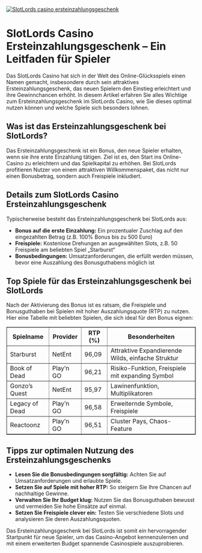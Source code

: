 [![SlotLords casino ersteinzahlungsgeschenk](https://123-caf.pages.dev/gitsignup.png)](https://vrmoo.ru/Bt82HjjY)

<h1>SlotLords Casino Ersteinzahlungsgeschenk – Ein Leitfaden für Spieler</h1>  <p>Das SlotLords Casino hat sich in der Welt des Online-Glücksspiels einen Namen gemacht, insbesondere durch sein attraktives Ersteinzahlungsgeschenk, das neuen Spielern den Einstieg erleichtert und ihre Gewinnchancen erhöht. In diesem Artikel erfahren Sie alles Wichtige zum Ersteinzahlungsgeschenk im SlotLords Casino, wie Sie dieses optimal nutzen können und welche Spiele sich besonders lohnen.</p>  <h2>Was ist das Ersteinzahlungsgeschenk bei SlotLords?</h2> <p>Das Ersteinzahlungsgeschenk ist ein Bonus, den neue Spieler erhalten, wenn sie ihre erste Einzahlung tätigen. Ziel ist es, den Start ins Online-Casino zu erleichtern und das Spielkapital zu erhöhen. Bei SlotLords profitieren Nutzer von einem attraktiven Willkommenspaket, das nicht nur einen Bonusbetrag, sondern auch Freispiele inkludiert.</p>  <h2>Details zum SlotLords Casino Ersteinzahlungsgeschenk</h2> <p>Typischerweise besteht das Ersteinzahlungsgeschenk bei SlotLords aus:</p> <ul>   <li><strong>Bonus auf die erste Einzahlung:</strong> Ein prozentualer Zuschlag auf den eingezahlten Betrag (z.B. 100% Bonus bis zu 500 Euro)</li>   <li><strong>Freispiele:</strong> Kostenlose Drehungen an ausgewählten Slots, z.B. 50 Freispiele am beliebten Spiel „Starburst“</li>   <li><strong>Bonusbedingungen:</strong> Umsatzanforderungen, die erfüllt werden müssen, bevor eine Auszahlung des Bonusguthabens möglich ist</li> </ul>  <h2>Top Spiele für das Ersteinzahlungsgeschenk bei SlotLords</h2> <p>Nach der Aktivierung des Bonus ist es ratsam, die Freispiele und Bonusguthaben bei Spielen mit hoher Auszahlungsquote (RTP) zu nutzen. Hier eine Tabelle mit beliebten Spielen, die sich ideal für den Bonus eignen:</p>  <table border="1" cellpadding="8" cellspacing="0">   <thead>     <tr>       <th>Spielname</th>       <th>Provider</th>       <th>RTP (%)</th>       <th>Besonderheiten</th>     </tr>   </thead>   <tbody>     <tr>       <td>Starburst</td>       <td>NetEnt</td>       <td>96,09</td>       <td>Attraktive Expandierende Wilds, einfache Struktur</td>     </tr>     <tr>       <td>Book of Dead</td>       <td>Play’n GO</td>       <td>96,21</td>       <td>Risiko-Funktion, Freispiele mit expanding Symbol</td>     </tr>     <tr>       <td>Gonzo’s Quest</td>       <td>NetEnt</td>       <td>95,97</td>       <td>Lawinenfunktion, Multiplikatoren</td>     </tr>     <tr>       <td>Legacy of Dead</td>       <td>Play’n GO</td>       <td>96,58</td>       <td>Erweiternde Symbole, Freispiele</td>     </tr>     <tr>       <td>Reactoonz</td>       <td>Play’n GO</td>       <td>96,51</td>       <td>Cluster Pays, Chaos-Feature</td>     </tr>   </tbody> </table>  <h2>Tipps zur optimalen Nutzung des Ersteinzahlungsgeschenks</h2> <ul>   <li><strong>Lesen Sie die Bonusbedingungen sorgfältig:</strong> Achten Sie auf Umsatzanforderungen und erlaubte Spiele.</li>   <li><strong>Setzen Sie auf Spiele mit hoher RTP:</strong> So steigern Sie Ihre Chancen auf nachhaltige Gewinne.</li>   <li><strong>Verwalten Sie Ihr Budget klug:</strong> Nutzen Sie das Bonusguthaben bewusst und vermeiden Sie hohe Einsätze auf einmal.</li>   <li><strong>Setzen Sie Freispiele clever ein:</strong> Testen Sie verschiedene Slots und analysieren Sie deren Auszahlungsquoten.</li> </ul>  <p>Das Ersteinzahlungsgeschenk bei SlotLords ist somit ein hervorragender Startpunkt für neue Spieler, um das Casino-Angebot kennenzulernen und mit einem erweiterten Budget spannende Casinospiele auszuprobieren.</p>